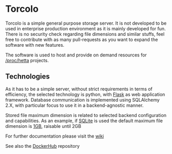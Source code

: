 # Torcolo

Torcolo is a simple general purpose storage server. It is not developed to be used in enterprise production environment as it is mainly developed for fun. There is no security check regarding file dimensions and similar stuffs, feel free to contribute with as many pull-requests as you want to expand the software with new features.

The software is used to host and provide on demand resources for [/proc/hetta](https://blog.prochetta.best) projects.

## Technologies

As it has to be a simple server, without strict requirements in terms of efficiency, the selected technology is python, with [Flask](https://flask.palletsprojects.com/) as web application framework. Database communication is implemented using SQLAlchemy 2.X, with particular focus to use it in a backend-agnostic manner.

Stored file maximum dimension is related to selected backend configuration and capabilities. As an example, if [SQLite](https://www.sqlite.org/) is used the default maximum file dimension is [1GB](https://www.sqlite.org/limits.html), raisable until 2GB


For further documentation please visit the [wiki](https://github.com/proc-hetta/torcolo/wiki)

See also the [DockerHub](https://hub.docker.com/r/m1gnus/torcolo) repository

